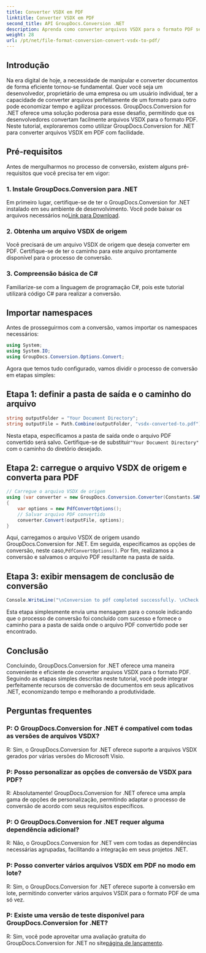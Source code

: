 ```yaml
---
title: Converter VSDX em PDF
linktitle: Converter VSDX em PDF
second_title: API GroupDocs.Conversion .NET
description: Aprenda como converter arquivos VSDX para o formato PDF sem esforço usando GroupDocs.Conversion for .NET. Aumente sua produtividade.
weight: 28
url: /pt/net/file-format-conversion-convert-vsdx-to-pdf/
---
```

## Introdução
Na era digital de hoje, a necessidade de manipular e converter documentos de forma eficiente tornou-se fundamental. Quer você seja um desenvolvedor, proprietário de uma empresa ou um usuário individual, ter a capacidade de converter arquivos perfeitamente de um formato para outro pode economizar tempo e agilizar processos. GroupDocs.Conversion for .NET oferece uma solução poderosa para esse desafio, permitindo que os desenvolvedores convertam facilmente arquivos VSDX para o formato PDF. Neste tutorial, exploraremos como utilizar GroupDocs.Conversion for .NET para converter arquivos VSDX em PDF com facilidade.
## Pré-requisitos
Antes de mergulharmos no processo de conversão, existem alguns pré-requisitos que você precisa ter em vigor:
### 1. Instale GroupDocs.Conversion para .NET
 Em primeiro lugar, certifique-se de ter o GroupDocs.Conversion for .NET instalado em seu ambiente de desenvolvimento. Você pode baixar os arquivos necessários no[Link para Download](https://releases.groupdocs.com/conversion/net/).
### 2. Obtenha um arquivo VSDX de origem
Você precisará de um arquivo VSDX de origem que deseja converter em PDF. Certifique-se de ter o caminho para este arquivo prontamente disponível para o processo de conversão.
### 3. Compreensão básica de C#
Familiarize-se com a linguagem de programação C#, pois este tutorial utilizará código C# para realizar a conversão.

## Importar namespaces
Antes de prosseguirmos com a conversão, vamos importar os namespaces necessários:
```csharp
using System;
using System.IO;
using GroupDocs.Conversion.Options.Convert;
```

Agora que temos tudo configurado, vamos dividir o processo de conversão em etapas simples:
## Etapa 1: definir a pasta de saída e o caminho do arquivo
```csharp
string outputFolder = "Your Document Directory";
string outputFile = Path.Combine(outputFolder, "vsdx-converted-to.pdf");
```
 Nesta etapa, especificamos a pasta de saída onde o arquivo PDF convertido será salvo. Certifique-se de substituir`"Your Document Directory"` com o caminho do diretório desejado.
## Etapa 2: carregue o arquivo VSDX de origem e converta para PDF
```csharp
// Carregue o arquivo VSDX de origem
using (var converter = new GroupDocs.Conversion.Converter(Constants.SAMPLE_VSDX))
{
    var options = new PdfConvertOptions();
    // Salvar arquivo PDF convertido
    converter.Convert(outputFile, options);
}
```
 Aqui, carregamos o arquivo VSDX de origem usando GroupDocs.Conversion for .NET. Em seguida, especificamos as opções de conversão, neste caso,`PdfConvertOptions()`. Por fim, realizamos a conversão e salvamos o arquivo PDF resultante na pasta de saída.
## Etapa 3: exibir mensagem de conclusão de conversão
```csharp
Console.WriteLine("\nConversion to pdf completed successfully. \nCheck output in {0}", outputFolder);
```
Esta etapa simplesmente envia uma mensagem para o console indicando que o processo de conversão foi concluído com sucesso e fornece o caminho para a pasta de saída onde o arquivo PDF convertido pode ser encontrado.

## Conclusão
Concluindo, GroupDocs.Conversion for .NET oferece uma maneira conveniente e eficiente de converter arquivos VSDX para o formato PDF. Seguindo as etapas simples descritas neste tutorial, você pode integrar perfeitamente recursos de conversão de documentos em seus aplicativos .NET, economizando tempo e melhorando a produtividade.
## Perguntas frequentes
### P: O GroupDocs.Conversion for .NET é compatível com todas as versões de arquivos VSDX?
R: Sim, o GroupDocs.Conversion for .NET oferece suporte a arquivos VSDX gerados por várias versões do Microsoft Visio.
### P: Posso personalizar as opções de conversão de VSDX para PDF?
R: Absolutamente! GroupDocs.Conversion for .NET oferece uma ampla gama de opções de personalização, permitindo adaptar o processo de conversão de acordo com seus requisitos específicos.
### P: O GroupDocs.Conversion for .NET requer alguma dependência adicional?
R: Não, o GroupDocs.Conversion for .NET vem com todas as dependências necessárias agrupadas, facilitando a integração em seus projetos .NET.
### P: Posso converter vários arquivos VSDX em PDF no modo em lote?
R: Sim, o GroupDocs.Conversion for .NET oferece suporte à conversão em lote, permitindo converter vários arquivos VSDX para o formato PDF de uma só vez.
### P: Existe uma versão de teste disponível para GroupDocs.Conversion for .NET?
 R: Sim, você pode aproveitar uma avaliação gratuita do GroupDocs.Conversion for .NET no site[página de lançamento](https://releases.groupdocs.com/).